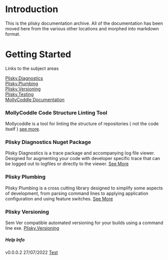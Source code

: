 # Introduction 
This is the plisky documentation archive.  All of the documentation has been moved here from the various other locations and morphed into markdown format.

# Getting Started

Links to the subject areas 

[Plisky.Diagnostics](.\diagnostics\index.md)    
[Plisky.Plumbing](.\plumbing\index.md)    
[Plisky.Versioning](.\versioning\index.md)    
[Plisky.Testing](.\testing\index.md)    
[MollyCoddle Documentation](./mollycoddle/index.md)    

### MollyCoddle Code Structure Linting Tool

Mollycoddle is a tool for linting the structure of repositories ( not the code itself ) [see more](mollycoddle/index.md).


### Plisky Diagnostics Nuget Package

Plisky Diagnostics is a trace package and accompanying log file viewer.  Designed for augmenting your code with developer specific trace that can be logged out to logfiles or directly to the viewer.  [See More](.\diagnostics\index.md)    


### Plisky Plumbing

Plisky Plumbing is a cross cutting library designed to simplify some aspects of development, from parsing command lines to applying application configuration and using feature switches.  [See More](.\plumbing\index.md)      


### Plisky Versioning

Sem Ver compatible automated versioning for your builds using a command line exe.  [Plisky.Versioning](.\versioning\index.md)




##### Help Info
v0.0.0.2 27/07/2022  [Test](index.md)
